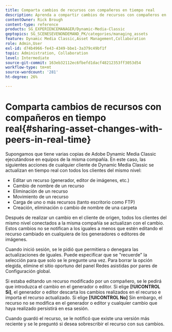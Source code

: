 ```yaml
---
title: Comparta cambios de recursos con compañeros en tiempo real
description: Aprenda a compartir cambios de recursos con compañeros en tiempo real en Adobe Dynamic Media Classic.
contentOwner: Rick Brough
content-type: reference
products: SG_EXPERIENCEMANAGER/Dynamic-Media-Classic
geptopics: SG_SCENESEVENONDEMAND_PK/categories/managing_assets
feature: Dynamic Media Classic,Asset Management,Collaboration
role: Admin,User
exl-id: d74b4966-fe43-4349-bbe1-3a379c49bf1f
topic: Administration, Collaboration
level: Intermediate
source-git-commit: 163eb32112ec6fbefd1dacf48212353ff3053d54
workflow-type: tm+mt
source-wordcount: '281'
ht-degree: 26%

---
```


# Comparta cambios de recursos con compañeros en tiempo real{#sharing-asset-changes-with-peers-in-real-time}

Supongamos que tiene varias copias de Adobe Dynamic Media Classic ejecutándose en equipos de la misma compañía. En este caso, las siguientes acciones de cualquier cliente de Dynamic Media Classic se actualizan en tiempo real con todos los clientes del mismo nivel:

* Editar un recurso (generador, editor de imágenes, etc.)
* Cambio de nombre de un recurso
* Eliminación de un recurso
* Movimiento de un recurso
* Carga de uno o más recursos (tanto escritorio como FTP)
* Creación, eliminación o cambio de nombre de una carpeta

Después de realizar un cambio en el cliente de origen, todos los clientes del mismo nivel conectados a la misma compañía se actualizan con el cambio. Estos cambios no se notifican a los iguales a menos que estén editando el recurso cambiado en cualquiera de los generadores o editores de imágenes.

Cuando inició sesión, se le pidió que permitiera o denegara las actualizaciones de iguales. Puede especificar que se &quot;recuerde&quot; la selección para que solo se le pregunte una vez. Para borrar la opción elegida, elimine el sitio oportuno del panel Redes asistidas por pares de Configuración global.

Si estaba editando un recurso modificado por un compañero, se le pedirá que introduzca el cambio en el generador o editor. Si elige **[!UICONTROL Sí]**, el generador o editor descarta los cambios realizados en el recurso e importa el recurso actualizado. Si elige **[!UICONTROL No]** Sin embargo, el recurso no se modifica en el generador o editor y cualquier cambio que haya realizado persistirá en esa sesión.

Cuando guardó el recurso, se le notificó que existe una versión más reciente y se le preguntó si desea sobrescribir el recurso con sus cambios.
